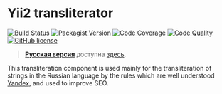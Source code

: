 # Yii2 transliterator

[![Build Status](https://img.shields.io/travis/inblank/yii2-transliter/master.svg?style=flat-square)](https://travis-ci.org/inblank/yii2-transliter)
[![Packagist Version](https://img.shields.io/packagist/v/inblank/yii2-transliter.svg?style=flat-square)](https://packagist.org/packages/inblank/yii2-transliter)
[![Code Coverage](https://img.shields.io/scrutinizer/coverage/g/inblank/yii2-transliter/master.svg?style=flat-square)](https://scrutinizer-ci.com/g/inblank/yii2-transliter/?branch=master)
[![Code Quality](https://img.shields.io/scrutinizer/g/inblank/yii2-transliter/master.svg?style=flat-square)](https://scrutinizer-ci.com/g/inblank/yii2-transliter/?branch=master)
[![GitHub license](https://img.shields.io/badge/license-MIT-blue.svg?style=flat-square)](https://raw.githubusercontent.com/inblank/yii2-transliter/master/LICENSE)

> **[Русская версия](https://github.com/inblank/yii2-transliter/blob/master/README_RU.md)** доступна [здесь](https://github.com/inblank/yii2-transliter/blob/master/README_RU.md).

This transliteration component is used mainly for the transliteration of 
strings in the Russian language by the rules which are well understood 
[Yandex](http://www.yandex.ru), and used to improve SEO.

